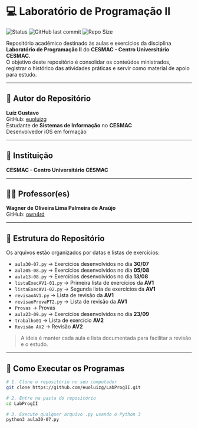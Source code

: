 # 💻 Laboratório de Programação II

![Status](https://img.shields.io/badge/Status-Em%20Desenvolvimento-yellow)
![GitHub last commit](https://img.shields.io/github/last-commit/euoluizg/LabProgII)
![Repo Size](https://img.shields.io/github/repo-size/euoluizg/LabProgII)

Repositório acadêmico destinado às aulas e exercícios da disciplina **Laboratório de Programação II** do **CESMAC - Centro Universitário CESMAC**.  
O objetivo deste repositório é consolidar os conteúdos ministrados, registrar o histórico das atividades práticas e servir como material de apoio para estudo.

---

## 👤 Autor do Repositório

**Luíz Gustavo**  
GitHub: [euoluizg](https://github.com/euoluizg)  
Estudante de **Sistemas de Informação** no **CESMAC**  
Desenvolvedor iOS em formação  

---

## 🏫 Instituição

**CESMAC - Centro Universitário CESMAC**

---

## 👨‍🏫 Professor(es)

**Wagner de Oliveira Lima Palmeira de Araújo**  
GitHub: [own4rd](https://github.com/own4rd)  

---

## 📂 Estrutura do Repositório

Os arquivos estão organizados por datas e listas de exercícios:

- `aula30-07.py` → Exercícios desenvolvidos no dia **30/07**  
- `aula05-08.py` → Exercícios desenvolvidos no dia **05/08**  
- `aula13-08.py` → Exercícios desenvolvidos no dia **13/08**  
- `listaExecAV1-01.py` → Primeira lista de exercícios da **AV1**  
- `listaExecAV1-02.py` → Segunda lista de exercícios da **AV1**  
- `revisaoAV1.py` → Lista de revisão da **AV1**
- `revisaoProvaPT2.py` → Lista de revisão da **AV1**
- `Provas` → Provas
- `aula23-09.py` → Exercícios desenvolvidos no dia **23/09**  
- `trabalho01` → Lista de exercício **AV2**
- `Revisão AV2` → Revisão **AV2**

> A ideia é manter cada aula e lista documentada para facilitar a revisão e o estudo.

---

## 🚀 Como Executar os Programas

```bash
# 1. Clone o repositório no seu computador
git clone https://github.com/euoluizg/LabProgII.git

# 2. Entre na pasta do repositório
cd LabProgII

# 3. Execute qualquer arquivo .py usando o Python 3
python3 aula30-07.py
